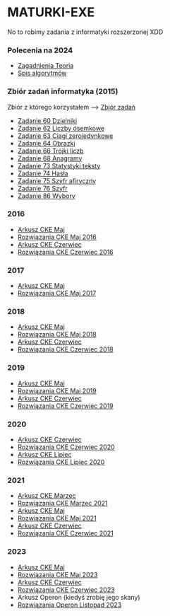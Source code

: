 # MATURKI-EXE
No to robimy zadania z informatyki rozszerzonej XDD

### Polecenia na 2024
- [Zagadnienia Teoria](Spis_zagadnien_z_teorii.pdf)
- [Spis algorytmów](Sugerowany_spis_algorytmow.pdf)

### Zbiór zadań informatyka (2015)
Zbiór z którego korzystałem --> [Zbiór zadań](https://github.com/MrSuspectos/MATURKI-EXE/blob/main/Zbi%C3%B3r%20zada%C5%84/Matura_Zbi%C3%B3r_zada%C5%84_Informatyka.pdf)
- [Zadanie 60 Dzielniki](https://github.com/MrSuspectos/MATURKI-EXE/tree/main/Zbi%C3%B3r%20zada%C5%84/zad%2060%20(Dzielniki))
- [Zadanie 62 Liczby ósemkowe](https://github.com/MrSuspectos/MATURKI-EXE/tree/main/Zbi%C3%B3r%20zada%C5%84/zad62)
- [Zadanie 63 Ciągi zerojedynkowe](https://github.com/MrSuspectos/MATURKI-EXE/tree/main/Zbi%C3%B3r%20zada%C5%84/zad63)
- [Zadanie 64 Obrazki](https://github.com/MrSuspectos/MATURKI-EXE/tree/main/Zbi%C3%B3r%20zada%C5%84/zad%2064%20(Obrazki))
- [Zadanie 66 Trójki liczb](https://github.com/MrSuspectos/MATURKI-EXE/tree/main/Zbi%C3%B3r%20zada%C5%84/zad%2066%20(Tr%C3%B3jki%20liczb))
- [Zadanie 68 Anagramy](https://github.com/MrSuspectos/MATURKI-EXE/tree/main/Zbi%C3%B3r%20zada%C5%84/zad%2068%20(Anagramy))
- [Zadanie 73 Statystyki teksty](https://github.com/MrSuspectos/MATURKI-EXE/tree/main/Zbi%C3%B3r%20zada%C5%84/zad%2073%20(Statystyki%20tekstu))
- [Zadanie 74 Hasła](https://github.com/MrSuspectos/MATURKI-EXE/tree/main/Zbi%C3%B3r%20zada%C5%84/zad%2074%20(Has%C5%82a))
- [Zadanie 75 Szyfr afiryczny](https://github.com/MrSuspectos/MATURKI-EXE/tree/main/Zbi%C3%B3r%20zada%C5%84/zad%2075%20(Szyfr%20afiniczny))
- [Zadanie 76 Szyfr](https://github.com/MrSuspectos/MATURKI-EXE/tree/main/Zbi%C3%B3r%20zada%C5%84/zad%2076%20(Szyfr))
- [Zadanie 86 Wybory](https://github.com/MrSuspectos/MATURKI-EXE/tree/main/Zbi%C3%B3r%20zada%C5%84/zad86)


### 2016
- [Arkusz CKE Maj](https://arkusze.pl/maturalne/informatyka-2016-maj-matura-rozszerzona-2.pdf)
- [Rozwiązania CKE Maj 2016](CKE_Maj_16)
- [Arkusz CKE Czerwiec](https://arkusze.pl/maturalne/informatyka-2016-czerwiec-matura-rozszerzona-2.pdf)
- [Rozwiązania CKE Czerwiec 2016](CKE_Czerwiec_16)

### 2017
- [Arkusz CKE Maj](https://arkusze.pl/maturalne/informatyka-2017-maj-matura-rozszerzona-2.pdf)
- [Rozwiązania CKE Maj 2017](CKE_Maj_17)

### 2018
- [Arkusz CKE Maj](https://arkusze.pl/maturalne/informatyka-2018-maj-matura-rozszerzona-2.pdf)
- [Rozwiązania CKE Maj 2018](CKE_Maj_18)
- [Arkusz CKE Czerwiec](https://arkusze.pl/maturalne/informatyka-2018-czerwiec-matura-rozszerzona-2.pdf)
- [Rozwiązania CKE Czerwiec 2018](CKE_Czerwiec_18)

### 2019
- [Arkusz CKE Maj](https://arkusze.pl/maturalne/informatyka-2019-maj-matura-rozszerzona-2.pdf)
- [Rozwiązania CKE Maj 2019](CKE_Maj_19)
- [Arkusz CKE Czerwiec](https://arkusze.pl/maturalne/informatyka-2019-czerwiec-matura-rozszerzona-2.pdf)
- [Rozwiązania CKE Czerwiec 2019](CKE_Czerwiec_19)

### 2020
- [Arkusz CKE Czerwiec](https://arkusze.pl/maturalne/informatyka-2020-czerwiec-matura-rozszerzona-2.pdf)
- [Rozwiązania CKE Czerwiec 2020](CKE_Czerwiec_20)
- [Arkusz CKE Lipiec](https://arkusze.pl/maturalne/informatyka-2020-lipiec-matura-rozszerzona-2.pdf)
- [Rozwiązania CKE Lipiec 2020](CKE_Lipiec_20)

### 2021
- [Arkusz CKE Marzec](https://arkusze.pl/maturalne/informatyka-2021-marzec-probna-rozszerzona-2.pdf)
- [Rozwiązania CKE Marzec 2021](CKE_Marzec_21)
- [Arkusz CKE Maj](https://arkusze.pl/maturalne/informatyka-2021-maj-matura-rozszerzona-2.pdf)
- [Rozwiązania CKE Maj 2021](CKE_Maj_21)
- [Arkusz CKE Czerwiec](https://arkusze.pl/maturalne/informatyka-2021-czerwiec-matura-rozszerzona-2.pdf)
- [Rozwiązania CKE Czerwiec 2021](CKE_Czerwiec_21)

### 2023
- [Arkusz CKE Maj](https://arkusze.pl/maturalne/informatyka-2023-maj-matura-rozszerzona.pdf)
- [Rozwiązania CKE Maj 2023](CKE_Maj_23)
- [Arkusz CKE Czerwiec](https://arkusze.pl/maturalne/informatyka-2023-czerwiec-matura-rozszerzona.pdf)
- [Rozwiązania CKE Czerwiec 2023](CKE_Czerwiec_23)
- Arkusz Operon (kiedyś zrobię jego skany)
- [Rozwiązania Operon Listopad 2023](Operon23)
